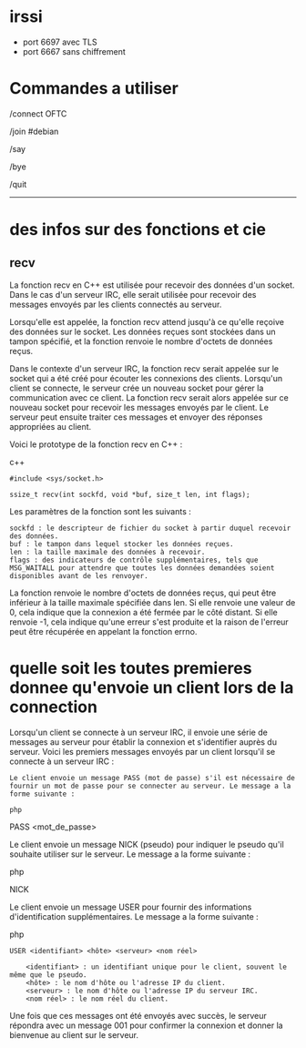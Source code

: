 # irssi

 - port 6697 avec TLS
 - port 6667 sans chiffrement


# Commandes a utiliser

/connect OFTC

/join #debian

/say <mon message>

/bye

/quit



---



# des infos sur des fonctions et cie

## recv
La fonction recv en C++ est utilisée pour recevoir des données d'un socket. Dans le cas d'un serveur IRC, elle serait utilisée pour recevoir des messages envoyés par les clients connectés au serveur.

Lorsqu'elle est appelée, la fonction recv attend jusqu'à ce qu'elle reçoive des données sur le socket. Les données reçues sont stockées dans un tampon spécifié, et la fonction renvoie le nombre d'octets de données reçus.

Dans le contexte d'un serveur IRC, la fonction recv serait appelée sur le socket qui a été créé pour écouter les connexions des clients. Lorsqu'un client se connecte, le serveur crée un nouveau socket pour gérer la communication avec ce client. La fonction recv serait alors appelée sur ce nouveau socket pour recevoir les messages envoyés par le client. Le serveur peut ensuite traiter ces messages et envoyer des réponses appropriées au client.

Voici le prototype de la fonction recv en C++ :

c++
```
#include <sys/socket.h>

ssize_t recv(int sockfd, void *buf, size_t len, int flags);
```
Les paramètres de la fonction sont les suivants :

    sockfd : le descripteur de fichier du socket à partir duquel recevoir des données.
    buf : le tampon dans lequel stocker les données reçues.
    len : la taille maximale des données à recevoir.
    flags : des indicateurs de contrôle supplémentaires, tels que MSG_WAITALL pour attendre que toutes les données demandées soient disponibles avant de les renvoyer.

La fonction renvoie le nombre d'octets de données reçus, qui peut être inférieur à la taille maximale spécifiée dans len. Si elle renvoie une valeur de 0, cela indique que la connexion a été fermée par le côté distant. Si elle renvoie -1, cela indique qu'une erreur s'est produite et la raison de l'erreur peut être récupérée en appelant la fonction errno.

# quelle soit les toutes premieres donnee qu'envoie un client lors de la connection

Lorsqu'un client se connecte à un serveur IRC, il envoie une série de messages au serveur pour établir la connexion et s'identifier auprès du serveur. Voici les premiers messages envoyés par un client lorsqu'il se connecte à un serveur IRC :

    Le client envoie un message PASS (mot de passe) s'il est nécessaire de fournir un mot de passe pour se connecter au serveur. Le message a la forme suivante :

    php

PASS <mot_de_passe>

Le client envoie un message NICK (pseudo) pour indiquer le pseudo qu'il souhaite utiliser sur le serveur. Le message a la forme suivante :

php

NICK <pseudo>

Le client envoie un message USER pour fournir des informations d'identification supplémentaires. Le message a la forme suivante :

php

    USER <identifiant> <hôte> <serveur> <nom réel>

        <identifiant> : un identifiant unique pour le client, souvent le même que le pseudo.
        <hôte> : le nom d'hôte ou l'adresse IP du client.
        <serveur> : le nom d'hôte ou l'adresse IP du serveur IRC.
        <nom réel> : le nom réel du client.

Une fois que ces messages ont été envoyés avec succès, le serveur répondra avec un message 001 pour confirmer la connexion et donner la bienvenue au client sur le serveur.
